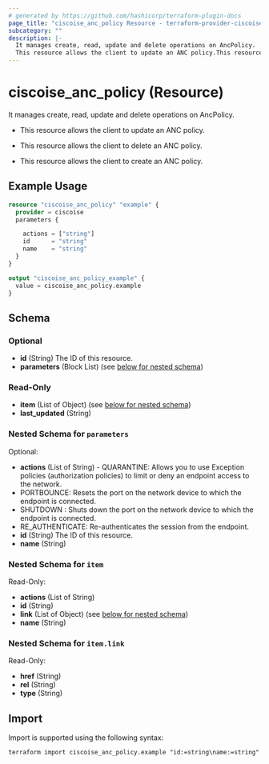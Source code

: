 ```yaml
---
# generated by https://github.com/hashicorp/terraform-plugin-docs
page_title: "ciscoise_anc_policy Resource - terraform-provider-ciscoise"
subcategory: ""
description: |-
  It manages create, read, update and delete operations on AncPolicy.
  This resource allows the client to update an ANC policy.This resource allows the client to delete an ANC policy.This resource allows the client to create an ANC policy.
---
```


# ciscoise_anc_policy (Resource)

It manages create, read, update and delete operations on AncPolicy.

- This resource allows the client to update an ANC policy.

- This resource allows the client to delete an ANC policy.

- This resource allows the client to create an ANC policy.

## Example Usage

```terraform
resource "ciscoise_anc_policy" "example" {
  provider = ciscoise
  parameters {

    actions = ["string"]
    id      = "string"
    name    = "string"
  }
}

output "ciscoise_anc_policy_example" {
  value = ciscoise_anc_policy.example
}
```

<!-- schema generated by tfplugindocs -->
## Schema

### Optional

- **id** (String) The ID of this resource.
- **parameters** (Block List) (see [below for nested schema](#nestedblock--parameters))

### Read-Only

- **item** (List of Object) (see [below for nested schema](#nestedatt--item))
- **last_updated** (String)

<a id="nestedblock--parameters"></a>
### Nested Schema for `parameters`

Optional:

- **actions** (List of String) - QUARANTINE: Allows you to use Exception policies (authorization policies) to limit or deny an endpoint access to the network.
- PORTBOUNCE: Resets the port on the network device to which the endpoint is connected.
- SHUTDOWN : Shuts down the port on the network device to which the endpoint is connected.
- RE_AUTHENTICATE: Re-authenticates the session from the endpoint.
- **id** (String) The ID of this resource.
- **name** (String)


<a id="nestedatt--item"></a>
### Nested Schema for `item`

Read-Only:

- **actions** (List of String)
- **id** (String)
- **link** (List of Object) (see [below for nested schema](#nestedobjatt--item--link))
- **name** (String)

<a id="nestedobjatt--item--link"></a>
### Nested Schema for `item.link`

Read-Only:

- **href** (String)
- **rel** (String)
- **type** (String)

## Import

Import is supported using the following syntax:

```shell
terraform import ciscoise_anc_policy.example "id:=string\name:=string"
```
